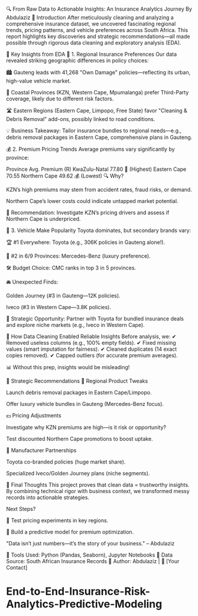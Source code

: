 🔍 From Raw Data to Actionable Insights: An Insurance Analytics Journey
By Abdulaziz
📌 Introduction
After meticulously cleaning and analyzing a comprehensive insurance dataset, we uncovered fascinating regional trends, pricing patterns, and vehicle preferences across South Africa. This report highlights key discoveries and strategic recommendations—all made possible through rigorous data cleaning and exploratory analysis (EDA).

🔎 Key Insights from EDA
📍 1. Regional Insurance Preferences
Our data revealed striking geographic differences in policy choices:

🏙️ Gauteng leads with 41,268 "Own Damage" policies—reflecting its urban, high-value vehicle market.

🌊 Coastal Provinces (KZN, Western Cape, Mpumalanga) prefer Third-Party coverage, likely due to different risk factors.

🛣️ Eastern Regions (Eastern Cape, Limpopo, Free State) favor "Cleaning & Debris Removal" add-ons, possibly linked to road conditions.

💡 Business Takeaway: Tailor insurance bundles to regional needs—e.g., debris removal packages in Eastern Cape, comprehensive plans in Gauteng.

💰 2. Premium Pricing Trends
Average premiums vary significantly by province:

Province	Avg. Premium (R)
KwaZulu-Natal	77.80 💸 (Highest)
Eastern Cape	70.55
Northern Cape	49.62 💰 (Lowest)
🔍 Why?

KZN’s high premiums may stem from accident rates, fraud risks, or demand.

Northern Cape’s lower costs could indicate untapped market potential.

🚀 Recommendation: Investigate KZN’s pricing drivers and assess if Northern Cape is underpriced.

🚗 3. Vehicle Make Popularity
Toyota dominates, but secondary brands vary:

🏆 #1 Everywhere: Toyota (e.g., 306K policies in Gauteng alone!).

🥈 #2 in 6/9 Provinces: Mercedes-Benz (luxury preference).

🛠️ Budget Choice: CMC ranks in top 3 in 5 provinces.

🚘 Unexpected Finds:

Golden Journey (#3 in Gauteng—12K policies).

Iveco (#3 in Western Cape—3.8K policies).

💼 Strategic Opportunity: Partner with Toyota for bundled insurance deals and explore niche markets (e.g., Iveco in Western Cape).

🧹 How Data Cleaning Enabled Reliable Insights
Before analysis, we:
✔ Removed useless columns (e.g., 100% empty fields).
✔ Fixed missing values (smart imputation for fairness).
✔ Cleaned duplicates (14 exact copies removed).
✔ Capped outliers (for accurate premium averages).

📊 Without this prep, insights would be misleading!

🎯 Strategic Recommendations
📌 Regional Product Tweaks

Launch debris removal packages in Eastern Cape/Limpopo.

Offer luxury vehicle bundles in Gauteng (Mercedes-Benz focus).

💵 Pricing Adjustments

Investigate why KZN premiums are high—is it risk or opportunity?

Test discounted Northern Cape promotions to boost uptake.

🤝 Manufacturer Partnerships

Toyota co-branded policies (huge market share).

Specialized Iveco/Golden Journey plans (niche segments).

🔮 Final Thoughts
This project proves that clean data = trustworthy insights. By combining technical rigor with business context, we transformed messy records into actionable strategies.

Next Steps?

🚀 Test pricing experiments in key regions.

🤖 Build a predictive model for premium optimization.

"Data isn’t just numbers—it’s the story of your business." – Abdulaziz

🔹 Tools Used: Python (Pandas, Seaborn), Jupyter Notebooks
🔹 Data Source: South African Insurance Records
🔹 Author: Abdulaziz | 📧 [Your Contact]

# End-to-End-Insurance-Risk-Analytics-Predictive-Modeling
